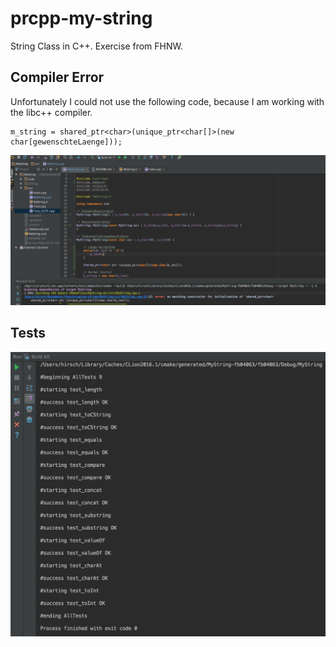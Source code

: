 # prcpp-my-string
String Class in C++. Exercise from FHNW.

## Compiler Error
Unfortunately I could not use the following code, because I am working with the libc++ compiler.
```
m_string = shared_ptr<char>(unique_ptr<char[]>(new char[gewenschteLaenge]));
```

![compiler-error](c++-compiler-error.png)

## Tests
![test-report](tests.png)

